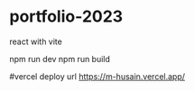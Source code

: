 # portfolio-2023

react with vite

npm run dev
npm run build


#vercel deploy url
https://m-husain.vercel.app/
